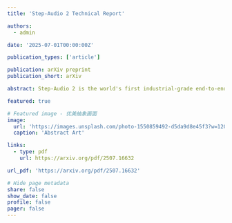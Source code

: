 ```yaml
---
title: 'Step-Audio 2 Technical Report'

authors:
  - admin

date: '2025-07-01T00:00:00Z'

publication_types: ['article']

publication: arXiv preprint
publication_short: arXiv

abstract: Step-Audio 2 is the world's first industrial-grade end-to-end audio LLM with deep thinking capabilities, introducing Chain-of-Thought reasoning and audio reinforcement learning into speech models for the first time.

featured: true

# Featured image - 优美抽象画面
image:
  url: 'https://images.unsplash.com/photo-1550859492-d5da9d8e45f3?w=1200&q=80'
  caption: 'Abstract Art'

links:
  - type: pdf
    url: https://arxiv.org/pdf/2507.16632

url_pdf: 'https://arxiv.org/pdf/2507.16632'

# Hide page metadata
share: false
show_date: false
profile: false
pager: false
---
```

